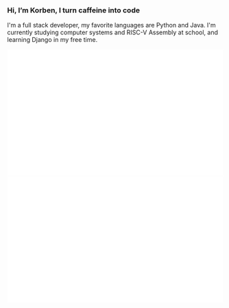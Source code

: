 ### Hi, I’m Korben, I turn caffeine into code
I'm a full stack developer, my favorite languages are Python and Java.
I'm currently studying computer systems and RISC-V Assembly at school, and learning Django in my free time.

![](https://raw.githubusercontent.com/korbexmachina/github-stats/master/generated/overview.svg#gh-dark-mode-only)
![](https://raw.githubusercontent.com/korbexmachina/github-stats/master/generated/languages.svg#gh-dark-mode-only)
